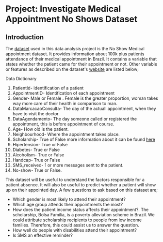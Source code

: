 # Project: Investigate Medical Appointment No Shows Dataset

## Introduction

The <a href="https://d17h27t6h515a5.cloudfront.net/topher/2017/October/59dd2e9a_noshowappointments-kagglev2-may-2016/noshowappointments-kagglev2-may-2016.csv">dataset</a> used in this data analysis project is the No Show Medical appointment dataset. It provides information about 100k plus patients attendance of their medical appointment in Brazil. It contains a variable that states whether the patient came for their appointment or not. Other variable or features as described on the dataset's <a href="https://www.kaggle.com/datasets/joniarroba/noshowappointments?resource=download">website</a> are listed below;

Data Dictionary
1. PatientId- Identification of a patient
2. AppointmentID- Identification of each appointment
3. Gender- Male or Female . Female is the greater proportion, woman takes way more care of their health in comparison to man.
4. DataMarcacaoConsulta- The day of the actuall appointment, when they have to visit the doctor.
5. DataAgendamento- The day someone called or registered the appointment, this is before appointment of course.
6. Age- How old is the patient.
7. Neighbourhood- Where the appointment takes place.
8. Scholarship- True of False more information about it can be found <a href="https://en.wikipedia.org/wiki/Bolsa_Fam%C3%ADlia">here</a>
9. Hipertension- True or False
10. Diabetes- True or False
11. Alcoholism- True or False
12. Handcap- True or False
13. SMS_received- 1 or more messages sent to the patient.
14. No-show- True or False.


This dataset will be useful to understand the factors responsible for a patient absence. It will also be useful to predict whether a patient will show up on their appointed day.
A few questions to ask based on this dataset are;
<ul>
<li> Which gender is most likely to attend their appointment?
<li> Which age group attends their appointments the most?

<li> How does the patient income status affects their appointment?. The scholarship, Bolsa Familia, is a poverty alleviation scheme in Brazil. We could attribute scholarship recipients to people from low income families. Therefore, this could assist us to answer the question.
<li> How well do people with disabilities attend their appointment?
<li> Is SMS an effective reminder?
